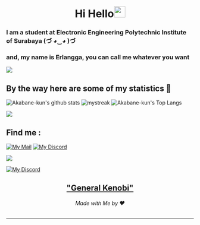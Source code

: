 <h1 align="center">Hi Hello<img src="https://github.com/souvikguria98/souvikguria98/blob/master/Hi.gif" width="30"> </h1>

### I am a student at Electronic Engineering Polytechnic Institute of Surabaya (づ ◕‿◕ )づ
### and, my name is Erlangga, you can call me whatever you want

<a href="https://www.youtube.com/watch?v=dQw4w9WgXcQ"><img src="https://user-images.githubusercontent.com/73097560/115834477-dbab4500-a447-11eb-908a-139a6edaec5c.gif"></a>

## By the way here are some of my statistics 🚀
![Akabane-kun's github stats](https://github-readme-stats.vercel.app/api?username=Akabane-kun&show_icons=true&theme=tokyonight)
<img src="https://github-readme-streak-stats.herokuapp.com/?user=Akabane-kun&theme=tokyonight" alt="mystreak"/>
![Akabane-kun's Top Langs](https://github-readme-stats.vercel.app/api/top-langs/?username=Akabane-kun&theme=tokyonight&layout=compact)

<a href="https://www.youtube.com/watch?v=dQw4w9WgXcQ"><img src="https://user-images.githubusercontent.com/73097560/115834477-dbab4500-a447-11eb-908a-139a6edaec5c.gif"></a>

## Find me : 
[![My Mail](https://img.shields.io/badge/Gmail-D14836?style=for-the-badge&logo=gmail&logoColor=white&link=mailto:erlanggaaditya000@gmail.com)](mailto:erlanggaaditya000@gmail.com)
[![My Discord](	https://img.shields.io/badge/Discord-7289DA?style=for-the-badge&logo=discord&logoColor=white)](https://discordapp.com/users/401394858192797714)

<a href="https://www.youtube.com/watch?v=dQw4w9WgXcQ"><img src="https://user-images.githubusercontent.com/73097560/115834477-dbab4500-a447-11eb-908a-139a6edaec5c.gif"></a>

[![My Discord](https://discord-readme-badge.vercel.app/api?id=401394858192797714)](https://discordapp.com/users/401394858192797714)

<h2 align="center"><a href="https://youtu.be/frszEJb0aOo?t=4">"General Kenobi"</a></h2>
<h6 align="center">Made with Me by ❤ </h6>

------
